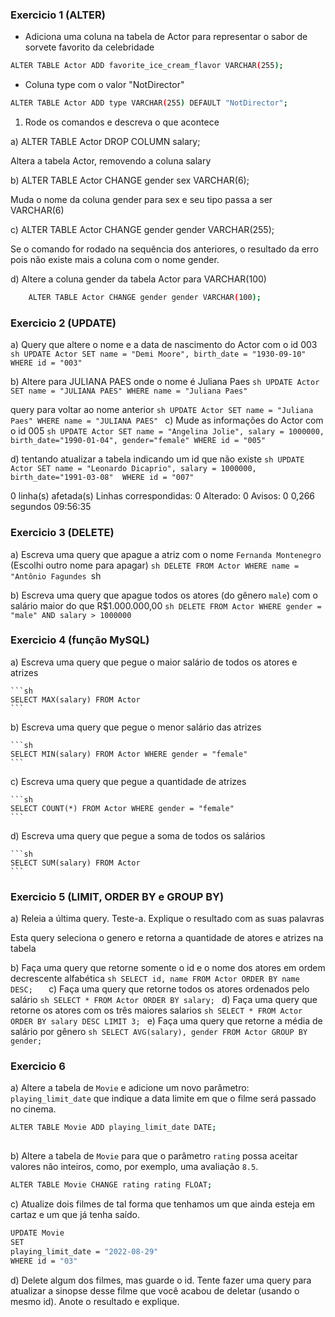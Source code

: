 ### Exercicio 1  (ALTER)

- Adiciona uma coluna na tabela de Actor para representar o sabor de sorvete favorito da celebridade

```sh
ALTER TABLE Actor ADD favorite_ice_cream_flavor VARCHAR(255);
```


- Coluna type com o valor "NotDirector"

```sh
ALTER TABLE Actor ADD type VARCHAR(255) DEFAULT "NotDirector";
```

1) Rode os comandos e descreva o que acontece

a) ALTER TABLE Actor DROP COLUMN salary;

Altera a tabela Actor, removendo a coluna salary

b) ALTER TABLE Actor CHANGE gender sex VARCHAR(6);

Muda o nome da coluna gender para sex e seu tipo passa a ser VARCHAR(6)

c) ALTER TABLE Actor CHANGE gender gender VARCHAR(255);

Se o comando for rodado na sequência dos anteriores, o resultado da erro pois não existe mais a coluna com o nome gender. 

d) Altere a coluna gender da tabela Actor para VARCHAR(100)
```sh
    ALTER TABLE Actor CHANGE gender gender VARCHAR(100);
```

### Exercicio 2 (UPDATE)

a) Query que altere o nome e a data de nascimento do Actor com o id 003 
    ```sh
    UPDATE Actor
    SET name = "Demi Moore", birth_date = "1930-09-10"
    WHERE id = "003"
    ```

b) Altere para JULIANA PAES onde o nome é Juliana Paes
    ```sh
    UPDATE Actor
    SET name = "JULIANA PAES"
    WHERE name = "Juliana Paes"
    ```

query para voltar ao nome anterior 
    ```sh
    UPDATE Actor
    SET name = "Juliana Paes"
    WHERE name = "JULIANA PAES"
     ```
c) Mude as informações do Actor com o id 005
    ```sh
    UPDATE Actor
    SET name = "Angelina Jolie", salary = 1000000, birth_date="1990-01-04", gender="female"
    WHERE id = "005"
     ```

d) tentando atualizar a tabela indicando um id que não existe
    ```sh
    UPDATE Actor
    SET name = "Leonardo Dicaprio", salary = 1000000, birth_date="1991-03-08" 
    WHERE id = "007"
    ```

0 linha(s) afetada(s) Linhas correspondidas: 0 Alterado: 0 Avisos: 0 0,266 segundos
09:56:35 

### Exercicio 3 (DELETE)

a) Escreva uma query que apague a atriz com o nome `Fernanda Montenegro` (Escolhi outro nome para apagar)
    ```sh
    DELETE FROM Actor WHERE name = "Antônio Fagundes
    ```sh

b) Escreva uma query que apague todos os atores (do gênero `male`) com o salário maior do que R$1.000.000,00
    ```sh
    DELETE FROM Actor WHERE gender = "male" AND salary > 1000000
    ```


### Exercicio 4 (função MySQL)

a) Escreva uma query que pegue o maior salário de todos os atores e atrizes

    ```sh
    SELECT MAX(salary) FROM Actor
    ```

b) Escreva uma query que pegue o menor salário das atrizes

    ```sh
    SELECT MIN(salary) FROM Actor WHERE gender = "female"
    ```

c) Escreva uma query que pegue a quantidade de atrizes

    ```sh
    SELECT COUNT(*) FROM Actor WHERE gender = "female"
    ```

d) Escreva uma query que pegue a soma de todos os salários

    ```sh
    SELECT SUM(salary) FROM Actor
    ```

### Exercicio 5 (LIMIT, ORDER BY e GROUP BY)

a) Releia a última query. Teste-a. Explique o resultado com as suas palavras

Esta query seleciona o genero e retorna a quantidade de atores e atrizes na tabela

b) Faça uma query que retorne somente o id e o nome dos atores em ordem decrescente alfabética
    ```sh
    SELECT id, name FROM Actor
    ORDER BY name DESC;  
    ```
c) Faça uma query que retorne todos os atores ordenados pelo salário
    ```sh
    SELECT * FROM Actor
    ORDER BY salary;
    ```
d) Faça uma query que retorne os atores com os três maiores salarios
    ```sh
    SELECT * FROM Actor
    ORDER BY salary DESC
    LIMIT 3;
    ```
e) Faça uma query que retorne a média de salário por gênero
    ```sh
    SELECT AVG(salary), gender FROM Actor
    GROUP BY gender;
    ```

### Exercicio 6

a) Altere a tabela de `Movie` e adicione um novo parâmetro: `playing_limit_date` que indique a data limite em que o filme será passado no cinema.

```sh
ALTER TABLE Movie ADD playing_limit_date DATE;
 
```

b) Altere a tabela de `Movie` para que o parâmetro `rating` possa aceitar valores não inteiros, como, por exemplo, uma avaliação `8.5`.

```sh
ALTER TABLE Movie CHANGE rating rating FLOAT;
```

c) Atualize dois filmes de tal forma que tenhamos um que ainda esteja em cartaz e um que já tenha saído.

```sh
UPDATE Movie
SET
playing_limit_date = "2022-08-29"
WHERE id = "03"
```

d) Delete algum dos filmes, mas guarde o id. Tente fazer uma query para atualizar a sinopse desse filme que você acabou de deletar (usando o mesmo id). Anote o resultado e explique.
